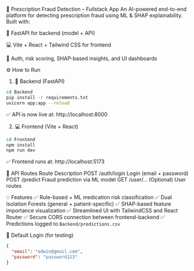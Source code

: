 🚀 Prescription Fraud Detection – Fullstack App
An AI-powered end-to-end platform for detecting prescription fraud using ML & SHAP explainability. Built with:

🧠 FastAPI for backend (model + API)

💻 Vite + React + Tailwind CSS for frontend

🔐 Auth, risk scoring, SHAP-based insights, and UI dashboards



⚙️ How to Run
1. 🔌 Backend (FastAPI)
```bash
cd Backend
pip install -r requirements.txt
uvicorn app:app --reload
```
✅ API is now live at: http://localhost:8000

2. 💻 Frontend (Vite + React)
```bash
cd Frontend
npm install
npm run dev
```
✅ Frontend runs at: http://localhost:5173

📌 API Routes
Route                     Description
POST /auth/login          Login (email + password)
POST /predict             Fraud prediction via ML model
GET /user/...             (Optional) User routes

💡 Features
✅ Rule-based + ML medication risk classification
✅ Dual Isolation Forests (general + patient-specific)
✅ SHAP-based feature importance visualization
✅ Streamlined UI with TailwindCSS and React Router
✅ Secure CORS connection between frontend-backend
✅ Predictions logged to `Backend/predictions.csv`

🔐 Default Login (for testing)
```json
{
  "email": "edwin@gmail.com",
  "password": "password123"
}
```
